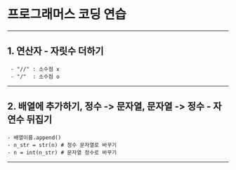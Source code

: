 # 프로그래머스 코딩 연습

<hr>

## 1. 연산자 - 자릿수 더하기

```
 - "//" : 소수점 x
 - "/"  : 소수점 o
```

<hr>

## 2. 배열에 추가하기, 정수 -> 문자열, 문자열 -> 정수 - 자연수 뒤집기

```
- 배열이름.append()
- n_str = str(n) # 정수 문자열로 바꾸기
- n = int(n_str) # 문자열 정수로 바꾸기
```

<hr>
